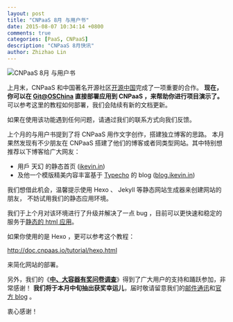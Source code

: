 ```yaml
---
layout: post
title: "CNPaaS 8月 与用户书"
date: 2015-08-07 10:34:14 +0800
comments: true
categories: [PaaS, CNPaaS]
description: "CNPaaS 8月快讯"
author: Zhizhao Lin
---
```


<img class="center" src="{{root_url}}/images/posts/aug-2015.jpg" title="CNPaaS 8月 与用户书"></img>

上月末，CNPaaS 和中国著名开源社区[开源中国]完成了一项重要的合作。
**现在，你可以在 **[Git@OSChina]** 直接部署应用到 CNPaaS ，来帮助你进行项目演示了。**
可以参考这里的教程如何部署，我们会陆续有新的文档更新。

如果在使用该功能遇到任何问题，请通过我们的联系方式向我们反馈。

上个月的与用户书提到了将 CNPaaS 用作文字创作，搭建独立博客的思路。
本月果然发现有不少朋友在 CNPaaS 搭建了他们的博客或者同类型网站。其中特别想推荐以下博客给广大网友：

* 用戶 天幻 的静态首页 ([ikevin.in](http://ikevin.in))
* 及他一个模版精美内容丰富基于 [Typecho](http://doc.cnpaas.io/tutorial/typecho.html) 的 blog ([blog.ikevin.in](http://blog.ikevin.in))


我们想借此机会，温馨提示使用 Hexo 、 Jekyll 等静态网站生成器来创建网站的朋友，
不妨试用我们的静态应用环境。

我们于上个月对该环境进行了升级并解决了一点 bug ，目前可以更快速和稳定的服务于[静态的 html 应用]。

如果你使用的是 Hexo ，更可以参考这个教程：

<http://doc.cnpaas.io/tutorial/hexo.html>

来简化网站的部署。

另外，我们的《**[中、大容器有奖问卷调查](http://www.mikecrm.com/f.php?t=N5UfKt)**》得到了广大用户的支持和踊跃参加，非常感谢！
**我们将于本月中旬抽出获奖幸运儿**，届时敬请留意我们的[邮件通讯]和[官方 blog] 。

衷心感谢！

[开源中国]: http://www.oschina.net
[Git@OSChina]: http://git.oschina.net
[静态的 html 应用]: http://doc.cnpaas.io/tutorial/static.html
[官方 blog]: http://blog.cnpaas.io
[邮件通讯]: http://www.cnpaas.io/contact-us/